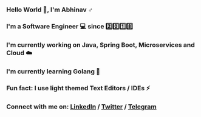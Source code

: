 ### Hello World 👋, I'm Abhinav ♂️
### I'm a Software Engineer 💻 since 2️⃣0️⃣1️⃣8️⃣ 
### I'm currently working on Java, Spring Boot, Microservices and Cloud ☁️
### I'm currently learning Golang 📖
### Fun fact: I use light themed Text Editors / IDEs ⚡
### Connect with me on: <a target="_blank" href="https://www.linkedin.com/in/abhinavjdwij">LinkedIn</a> / <a target="_blank" href="https://twitter.com/abhinavjdwij">Twitter</a> / <a target="_blank" href="https://t.me/abhinavjdwij">Telegram</a>
<!-- 
<div align = "center">
	<h3>Connect with me on: </h3>
	<a target="_blank" href="https://www.linkedin.com/in/abhinavjdwij">
		<img src="/assets/logo_linkedin.png" width = "50" height = "50"/>
	</a>
	&nbsp;&nbsp;
	<a target="_blank" href="https://twitter.com/abhinavjdwij">
		<img src="/assets/logo_twitter.png" width = "50" height = "50"/>
	</a>
	&nbsp;&nbsp;
	<a target="_blank" href="https://twitter.com/abhinavjdwij">
		<img src="/assets/logo_telegram.png" width = "50" height = "50"/>
	</a>
</div> -->
